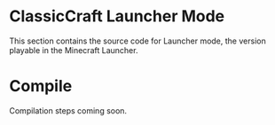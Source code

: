 # ClassicCraft Launcher Mode
This section contains the source code for Launcher mode, the version playable in the Minecraft Launcher.

# Compile
Compilation steps coming soon.
